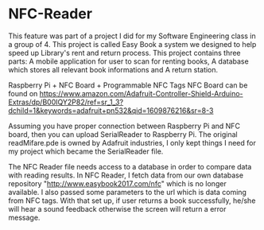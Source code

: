 # NFC-Reader
This feature was part of a project I did for my Software Engineering class in a group of 4. This project is called Easy Book a system we designed to help speed up Library's rent and return process. This project contains three parts: A mobile application for user to scan for renting books, A database which stores all relevant book informations and A return station.  

Raspberry Pi + NFC Board + Programmable NFC Tags
NFC Board can be found on https://www.amazon.com/Adafruit-Controller-Shield-Arduino-Extras/dp/B00IQY2P82/ref=sr_1_3?dchild=1&keywords=adafruit+pn532&qid=1609876216&sr=8-3

Assuming you have proper connection between Raspberry Pi and NFC board, then you can upload SerialReader to Raspberry Pi. The original readMifare.pde is owned by Adafruit industries, I only kept things I need for my project which became the SerialReader file.

The NFC Reader file needs access to a database in order to compare data with reading results. In NFC Reader, I fetch data from our own database repository "http://www.easybook2017.com/nfc" which is no longer available. I also passed some parameters to the url which is data coming from NFC tags. With that set up, if user returns a book successfully, he/she will hear a sound feedback otherwise the screen will return a error message.
